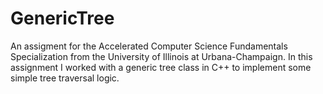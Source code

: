 # GenericTree
 An assigment for the Accelerated Computer Science Fundamentals Specialization from the University of Illinois at Urbana-Champaign. In this assignment I worked with a generic tree class in C++ to implement some simple tree traversal logic.
